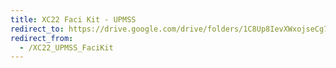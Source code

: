 ```yaml
---
title: XC22 Faci Kit - UPMSS
redirect_to: https://drive.google.com/drive/folders/1C8Up8IevXWxojseCg7QtWtFszlo9DUgL?usp=sharing
redirect_from: 
  - /XC22_UPMSS_FaciKit
---
```

